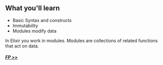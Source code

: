 ## What you'll learn

- Basic Syntax and constructs
- Immutability
- Modules modify data

In Elixir you work in modules. Modules are collections of related functions that act on data.

##### [FP >>](./1_fp.md)

